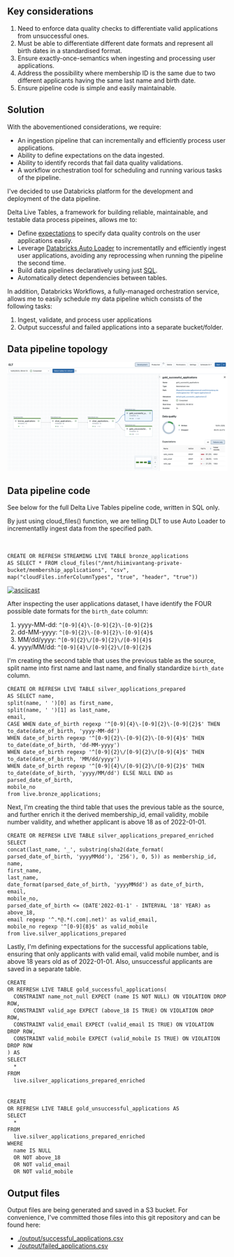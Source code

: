
## Key considerations

1. Need to enforce data quality checks to differentiate valid applications from unsuccessful ones.
2. Must be able to differentiate different date formats and represent all birth dates in a standardised format.
3. Ensure exactly-once-semantics when ingesting and processing user applications.
4. Address the possibility where membership ID is the same due to two different applicants having the same last name and birth date.
5. Ensure pipeline code is simple and easily maintainable. 


## Solution

With the abovementioned considerations, we require:
* An ingestion pipeline that can incrementally and efficiently process user applications. 
* Ability to define expectations on the data ingested.
* Ability to identify records that fail data quality validations.
* A workflow orchestration tool for scheduling and running various tasks of the pipeline. 

I've decided to use Databricks platform for the development and deployment of the data pipeline. 

Delta Live Tables, a framework for building reliable, maintainable, and testable data process pipeines, allows me to:
* Define [expectations](https://docs.databricks.com/workflows/delta-live-tables/delta-live-tables-concepts.html#expectations) to specify data quality controls on the user applications easily.
* Leverage [Databricks Auto Loader](https://docs.databricks.com/ingestion/auto-loader/index.html#what-is-auto-loader) to incrementatlly and efficiently ingest user applications, avoiding any reprocessing when running the pipeline the second time. 
* Build data pipelines declaratively using just [SQL](https://docs.databricks.com/workflows/delta-live-tables/delta-live-tables-sql-ref.html).
* Automatically detect dependencies between tables.

In addition, Databricks Workflows, a fully-managed orchestration service, allows me to easily schedule my data pipeline which consists of the following tasks:
1. Ingest, validate, and process user applications 
2. Output successful and failed applications into a separate bucket/folder.



## Data pipeline topology

![](DLT_pipeline.png)

## Data pipeline code

See below for the full Delta Live Tables pipeline code, written in SQL only. 

By just using cloud_files() function, we are telling DLT to use Auto Loader to incrementatlly ingest data from the specified path.

```


CREATE OR REFRESH STREAMING LIVE TABLE bronze_applications
AS SELECT * FROM cloud_files("/mnt/hiimivantang-private-bucket/membership_applications", "csv", map("cloudFiles.inferColumnTypes", "true", "header", "true"))

```

[![asciicast](https://asciinema.org/a/dQr2DZORIgvI9ZdZAgggNAFUw.svg)](https://asciinema.org/a/dQr2DZORIgvI9ZdZAgggNAFUw)

After inspecting the user applications dataset, I have identify the FOUR possible date formats for the `birth_date` column: 

1) yyyy-MM-dd: `^[0-9]{4}\-[0-9]{2}\-[0-9]{2}$`
2) dd-MM-yyyy: `^[0-9]{2}\-[0-9]{2}\-[0-9]{4}$`
3) MM/dd/yyyy: `^[0-9]{2}\/[0-9]{2}\/[0-9]{4}$`
4) yyyy/MM/dd: `^[0-9]{4}\/[0-9]{2}\/[0-9]{2}$`


I'm creating the second table that uses the previous table as the source, split name into first name and last name, and finally standardize `birth_date` column.

```
CREATE OR REFRESH LIVE TABLE silver_applications_prepared
AS SELECT name, 
split(name, ' ')[0] as first_name,
split(name, ' ')[1] as last_name, 
email,
CASE WHEN date_of_birth regexp '^[0-9]{4}\-[0-9]{2}\-[0-9]{2}$' THEN to_date(date_of_birth, 'yyyy-MM-dd')
WHEN date_of_birth regexp '^[0-9]{2}\-[0-9]{2}\-[0-9]{4}$' THEN to_date(date_of_birth, 'dd-MM-yyyy') 
WHEN date_of_birth regexp '^[0-9]{2}\/[0-9]{2}\/[0-9]{4}$' THEN to_date(date_of_birth, 'MM/dd/yyyy')
WHEN date_of_birth regexp '^[0-9]{4}\/[0-9]{2}\/[0-9]{2}$' THEN to_date(date_of_birth, 'yyyy/MM/dd') ELSE NULL END as parsed_date_of_birth,
mobile_no
from live.bronze_applications;

```

Next, I'm creating the third table that uses the previous table as the source, and further enrich it the derived membership_id, email validity, mobile number validity, and whether applicant is above 18 as of 2022-01-01.

```
CREATE OR REFRESH LIVE TABLE silver_applications_prepared_enriched
SELECT 
concat(last_name, '_', substring(sha2(date_format( parsed_date_of_birth, 'yyyyMMdd'), '256'), 0, 5)) as membership_id,
name,
first_name,
last_name,
date_format(parsed_date_of_birth, 'yyyyMMdd') as date_of_birth,
email,
mobile_no,
parsed_date_of_birth <= (DATE'2022-01-1' - INTERVAL '18' YEAR) as above_18,
email regexp '^.*@.*(.com|.net)' as valid_email,
mobile_no regexp '^[0-9]{8}$' as valid_mobile
from live.silver_applications_prepared
```

Lastly, I'm defining expectations for the successful applications table, ensuring that only applicants with valid email, valid mobile number, and is above 18 years old as of 2022-01-01.
Also, unsuccessful applicants are saved in a separate table.

```
CREATE
OR REFRESH LIVE TABLE gold_successful_applications(
  CONSTRAINT name_not_null EXPECT (name IS NOT NULL) ON VIOLATION DROP ROW,
  CONSTRAINT valid_age EXPECT (above_18 IS TRUE) ON VIOLATION DROP ROW,
  CONSTRAINT valid_email EXPECT (valid_email IS TRUE) ON VIOLATION DROP ROW,
  CONSTRAINT valid_mobile EXPECT (valid_mobile IS TRUE) ON VIOLATION DROP ROW
) AS
SELECT
  *
FROM
  live.silver_applications_prepared_enriched


CREATE
OR REFRESH LIVE TABLE gold_unsuccessful_applications AS
SELECT
  *
FROM
  live.silver_applications_prepared_enriched
WHERE
  name IS NULL
  OR NOT above_18
  OR NOT valid_email
  OR NOT valid_mobile
```


## Output files

Output files are being generated and saved in a S3 bucket. For convenience, I've committed those files into this git repository and can be found here:
* [./output/successful_applications.csv](./output/successful_applications.csv)
* [./output/failed_applications.csv](./output/failed_applications.csv)